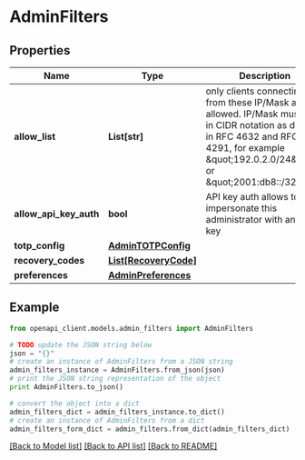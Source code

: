 # AdminFilters


## Properties
Name | Type | Description | Notes
------------ | ------------- | ------------- | -------------
**allow_list** | **List[str]** | only clients connecting from these IP/Mask are allowed. IP/Mask must be in CIDR notation as defined in RFC 4632 and RFC 4291, for example \&quot;192.0.2.0/24\&quot; or \&quot;2001:db8::/32\&quot; | [optional]
**allow_api_key_auth** | **bool** | API key auth allows to impersonate this administrator with an API key | [optional]
**totp_config** | [**AdminTOTPConfig**](AdminTOTPConfig.md) |  | [optional]
**recovery_codes** | [**List[RecoveryCode]**](RecoveryCode.md) |  | [optional]
**preferences** | [**AdminPreferences**](AdminPreferences.md) |  | [optional]

## Example

```python
from openapi_client.models.admin_filters import AdminFilters

# TODO update the JSON string below
json = "{}"
# create an instance of AdminFilters from a JSON string
admin_filters_instance = AdminFilters.from_json(json)
# print the JSON string representation of the object
print AdminFilters.to_json()

# convert the object into a dict
admin_filters_dict = admin_filters_instance.to_dict()
# create an instance of AdminFilters from a dict
admin_filters_form_dict = admin_filters.from_dict(admin_filters_dict)
```
[[Back to Model list]](../README.md#documentation-for-models) [[Back to API list]](../README.md#documentation-for-api-endpoints) [[Back to README]](../README.md)
